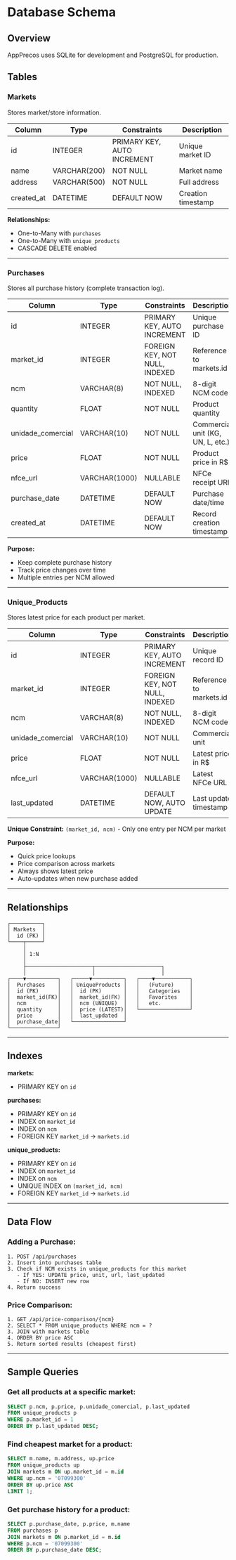# Database Schema

## Overview

AppPrecos uses SQLite for development and PostgreSQL for production.

## Tables

### Markets
Stores market/store information.

| Column | Type | Constraints | Description |
|--------|------|-------------|-------------|
| id | INTEGER | PRIMARY KEY, AUTO INCREMENT | Unique market ID |
| name | VARCHAR(200) | NOT NULL | Market name |
| address | VARCHAR(500) | NOT NULL | Full address |
| created_at | DATETIME | DEFAULT NOW | Creation timestamp |

**Relationships:**
- One-to-Many with `purchases`
- One-to-Many with `unique_products`
- CASCADE DELETE enabled

---

### Purchases
Stores all purchase history (complete transaction log).

| Column | Type | Constraints | Description |
|--------|------|-------------|-------------|
| id | INTEGER | PRIMARY KEY, AUTO INCREMENT | Unique purchase ID |
| market_id | INTEGER | FOREIGN KEY, NOT NULL, INDEXED | Reference to markets.id |
| ncm | VARCHAR(8) | NOT NULL, INDEXED | 8-digit NCM code |
| quantity | FLOAT | NOT NULL | Product quantity |
| unidade_comercial | VARCHAR(10) | NOT NULL | Commercial unit (KG, UN, L, etc.) |
| price | FLOAT | NOT NULL | Product price in R$ |
| nfce_url | VARCHAR(1000) | NULLABLE | NFCe receipt URL |
| purchase_date | DATETIME | DEFAULT NOW | Purchase date/time |
| created_at | DATETIME | DEFAULT NOW | Record creation timestamp |

**Purpose:** 
- Keep complete purchase history
- Track price changes over time
- Multiple entries per NCM allowed

---

### Unique_Products
Stores latest price for each product per market.

| Column | Type | Constraints | Description |
|--------|------|-------------|-------------|
| id | INTEGER | PRIMARY KEY, AUTO INCREMENT | Unique record ID |
| market_id | INTEGER | FOREIGN KEY, NOT NULL, INDEXED | Reference to markets.id |
| ncm | VARCHAR(8) | NOT NULL, INDEXED | 8-digit NCM code |
| unidade_comercial | VARCHAR(10) | NOT NULL | Commercial unit |
| price | FLOAT | NOT NULL | Latest price in R$ |
| nfce_url | VARCHAR(1000) | NULLABLE | Latest NFCe URL |
| last_updated | DATETIME | DEFAULT NOW, AUTO UPDATE | Last update timestamp |

**Unique Constraint:** `(market_id, ncm)` - Only one entry per NCM per market

**Purpose:**
- Quick price lookups
- Price comparison across markets
- Always shows latest price
- Auto-updates when new purchase added

---

## Relationships

```
┌──────────┐
│ Markets  │
│  id (PK) │
└────┬─────┘
     │
     │ 1:N
     │
     ├─────────────────────┬─────────────────────┐
     │                     │                     │
┌────▼──────────┐   ┌─────▼──────────┐   ┌────▼───────────┐
│  Purchases    │   │ UniqueProducts │   │   (Future)     │
│  id (PK)      │   │  id (PK)       │   │   Categories   │
│  market_id(FK)│   │  market_id(FK) │   │   Favorites    │
│  ncm          │   │  ncm (UNIQUE)  │   │   etc.         │
│  quantity     │   │  price (LATEST)│   └────────────────┘
│  price        │   │  last_updated  │
│  purchase_date│   └────────────────┘
└───────────────┘
```

---

## Indexes

**markets:**
- PRIMARY KEY on `id`

**purchases:**
- PRIMARY KEY on `id`
- INDEX on `market_id`
- INDEX on `ncm`
- FOREIGN KEY `market_id` → `markets.id`

**unique_products:**
- PRIMARY KEY on `id`
- INDEX on `market_id`
- INDEX on `ncm`
- UNIQUE INDEX on `(market_id, ncm)`
- FOREIGN KEY `market_id` → `markets.id`

---

## Data Flow

### Adding a Purchase:
```
1. POST /api/purchases
2. Insert into purchases table
3. Check if NCM exists in unique_products for this market
   - If YES: UPDATE price, unit, url, last_updated
   - If NO: INSERT new row
4. Return success
```

### Price Comparison:
```
1. GET /api/price-comparison/{ncm}
2. SELECT * FROM unique_products WHERE ncm = ?
3. JOIN with markets table
4. ORDER BY price ASC
5. Return sorted results (cheapest first)
```

---

## Sample Queries

### Get all products at a specific market:
```sql
SELECT p.ncm, p.price, p.unidade_comercial, p.last_updated
FROM unique_products p
WHERE p.market_id = 1
ORDER BY p.last_updated DESC;
```

### Find cheapest market for a product:
```sql
SELECT m.name, m.address, up.price
FROM unique_products up
JOIN markets m ON up.market_id = m.id
WHERE up.ncm = '07099300'
ORDER BY up.price ASC
LIMIT 1;
```

### Get purchase history for a product:
```sql
SELECT p.purchase_date, p.price, m.name
FROM purchases p
JOIN markets m ON p.market_id = m.id
WHERE p.ncm = '07099300'
ORDER BY p.purchase_date DESC;
```

